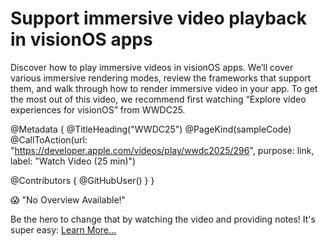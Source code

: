 # Support immersive video playback in visionOS apps

Discover how to play immersive videos in visionOS apps. We’ll cover various immersive rendering modes, review the frameworks that support them, and walk through how to render immersive video in your app. To get the most out of this video, we recommend first watching “Explore video experiences for visionOS” from WWDC25.

@Metadata {
   @TitleHeading("WWDC25")
   @PageKind(sampleCode)
   @CallToAction(url: "https://developer.apple.com/videos/play/wwdc2025/296", purpose: link, label: "Watch Video (25 min)")

   @Contributors {
      @GitHubUser(<replace this with your GitHub handle>)
   }
}

😱 "No Overview Available!"

Be the hero to change that by watching the video and providing notes! It's super easy:
 [Learn More…](https://wwdcnotes.com/documentation/wwdcnotes/contributing)

